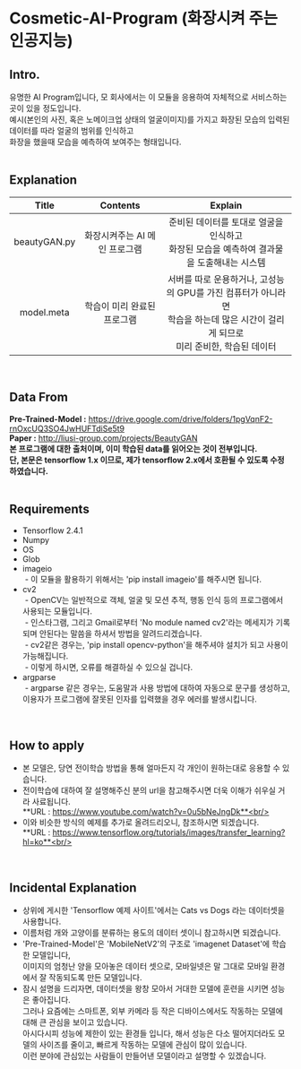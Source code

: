 # Cosmetic-AI-Program (화장시켜 주는 인공지능)<br/>
## Intro.<br/>
유명한 AI Program입니다, 모 회사에서는 이 모듈을 응용하여 자체적으로 서비스하는 곳이 있을 정도입니다.<br/>
예시(본인의 사진, 혹은 노메이크업 상태의 얼굴이미지)를 가지고 화장된 모습의 입력된 데이터를 따라 얼굴의 범위를 인식하고<br/>
화장을 했을때 모습을 예측하여 보여주는 형태입니다.<br/>
<br/>

## Explanation<br/>
|Title|Contents|Explain|
|:----:|:----:|:----:|
|beautyGAN.py|화장시켜주는 AI 메인 프로그램|준비된 데이터를 토대로 얼굴을 인식하고<br/>화장된 모습을 예측하여 결과물을 도출해내는 시스템|
|model.meta|학습이 미리 완료된 프로그램|서버를 따로 운용하거나, 고성능의 GPU를 가진 컴퓨터가 아니라면<br/>학습을 하는데 많은 시간이 걸리게 되므로<br/>미리 준비한, 학습된 데이터|<br/>
<br/>

## Data From<br/>
**Pre-Trained-Model :** https://drive.google.com/drive/folders/1pgVqnF2-rnOxcUQ3SO4JwHUFTdiSe5t9<br/>
**Paper :** http://liusi-group.com/projects/BeautyGAN<br/>
**본 프로그램에 대한 출처이며, 이미 학습된 data를 읽어오는 것이 전부입니다.**<br/>
**단, 본문은 tensorflow 1.x 이므로, 제가 tensorflow 2.x에서 호환될 수 있도록 수정하였습니다.**<br/>
<br/>

## Requirements<br/>
- Tensorflow 2.4.1<br/>
- Numpy<br/>
- OS<br/>
- Glob<br/>
- imageio<br/>
&nbsp;- 이 모듈을 활용하기 위해서는 'pip install imageio'를 해주시면 됩니다.<br/>
- cv2<br/>
&nbsp;- OpenCV는 일반적으로 객체, 얼굴 및 모션 추적, 행동 인식 등의 프로그램에서 사용되는 모듈입니다.<br/>
&nbsp;- 인스타그램, 그리고 Gmail로부터 'No module named cv2'라는 메세지가 기록되며 안된다는 말씀을 하셔서 방법을 알려드리겠습니다.<br/>
&nbsp;- cv2같은 경우는, 'pip install opencv-python'을 해주셔야 설치가 되고 사용이 가능해집니다.<br/>
&nbsp;- 이렇게 하시면, 오류를 해결하실 수 있으실 겁니다.<br/>
- argparse<br/>
&nbsp;- argparse 같은 경우는, 도움말과 사용 방법에 대하여 자동으로 문구를 생성하고, 이용자가 프로그램에 잘못된 인자를 입력했을 경우 에러를 발생시킵니다.<br/>
<br/>

## How to apply
- 본 모델은, 당연 전이학습 방법을 통해 얼마든지 각 개인이 원하는대로 응용할 수 있습니다.<br/>
- 전이학습에 대하여 잘 설명해주신 분의 url을 참고해주시면 더욱 이해가 쉬우실 거라 사료됩니다.<br/>
**URL : https://www.youtube.com/watch?v=0u5bNeJngDk**<br/>
- 이와 비슷한 방식의 예제를 추가로 올려드리오니, 참조하시면 되겠습니다.<br/>
**URL : https://www.tensorflow.org/tutorials/images/transfer_learning?hl=ko**<br/>
<br/>

## Incidental Explanation<br/>
- 상위에 게시한 'Tensorflow 예제 사이트'에서는 Cats vs Dogs 라는 데이터셋을 사용합니다.<br/>
- 이름처럼 개와 고양이를 분류하는 용도의 데이터 셋이니 참고하시면 되겠습니다.<br/>
- 'Pre-Trained-Model'은 'MobileNetV2'의 구조로 'imagenet Dataset'에 학습한 모델입니다,<br/>이미지의 엄청난 양을 모아놓은 데이터 셋으로, 모바일넷은 말 그대로 모바일 환경에서 잘 작동되도록 만든 모델입니다.<br/>
- 잠시 설명을 드리자면, 데이터셋을 왕창 모아서 거대한 모델에 훈련을 시키면 성능은 좋아집니다.<br/> 그러나 요즘에는 스마트폰, 외부 카메라 등 작은 디바이스에서도 작동하는 모델에 대해 큰 관심을 보이고 있습니다.<br/> 아시다시피 성능에 제한이 있는 환경들 입니다, 해서 성능은 다소 떨어지더라도 모델의 사이즈를 줄이고, 빠르게 작동하는 모델에 관심이 많이 있습니다.<br/> 이런 분야에 관심있는 사람들이 만들어낸 모델이라고 설명할 수 있겠습니다.
